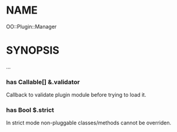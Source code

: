 NAME
====

OO::Plugin::Manager

SYNOPSIS
========

...

### has Callable[<anon>] &.validator

Callback to validate plugin module before trying to load it.

### has Bool $.strict

In strict mode non-pluggable classes/methods cannot be overriden.

